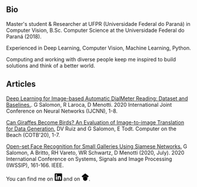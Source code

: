 ## Bio
Master's student & Researcher at UFPR (Universidade Federal do Paraná) in Computer Vision,
B.Sc. Computer Science at the Universidade Federal do Paraná (2018).

Experienced in Deep Learning, Computer Vision, Machine Learning, Python.

Computing and working with diverse people keep me inspired to build solutions and think of a better world.

## Articles
[Deep Learning for Image-based Automatic DialMeter Reading: Dataset and Baselines.](https://arxiv.org/pdf/2005.03106.pdf).
G Salomon, R Laroca, D Menotti. 2020 International Joint Conference on Neural Networks (IJCNN), 1-8.

[Can Giraffes Become Birds? An Evaluation of Image-to-image Translation for Data Generation.](https://arxiv.org/pdf/2001.03637.pdf)
DV Ruiz and G Salomon, E Todt. Computer on the Beach (COTB'20), 1-7.

[Open-set Face Recognition for Small Galleries Using Siamese Networks.](https://homepages.dcc.ufmg.br/~rafaelvareto/papers/2020-iwssip.pdf)
G Salomon, A Britto, RH Vareto, WR Schwartz, D Menotti (2020, July). 2020 International Conference on Systems, Signals and Image Processing (IWSSIP), 161-166. IEEE.

<!-- Links to my articles -->
You can find me on <a href="https://www.linkedin.com/in/gabriel-salomon/" target="_blank"><img src="https://raw.githubusercontent.com/guesalomon/guesalomon/main/imgs/linkedin.svg" width="20" /></a> and on <a href="https://scholar.google.com/citations?user=4JXDo7EAAAAJ" target="_blank"><img src="https://raw.githubusercontent.com/guesalomon/guesalomon/main/imgs/googlescholar.svg" width="20" /></a>.
